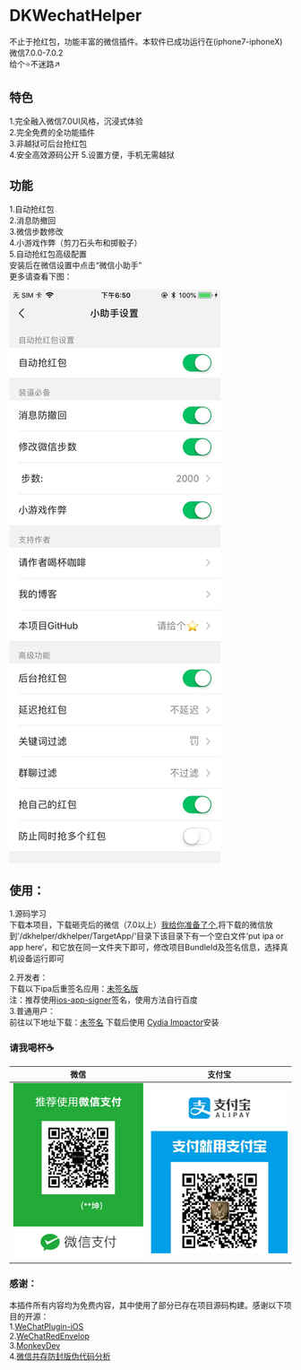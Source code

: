 # DKWechatHelper   
 
不止于抢红包，功能丰富的微信插件。本软件已成功运行在(iphone7-iphoneX) 微信7.0.0-7.0.2    
给个⭐️不迷路↗️
## 特色    
1.完全融入微信7.0UI风格，沉浸式体验   
2.完全免费的全功能插件  
3.非越狱可后台抢红包   
4.安全高效源码公开
5.设置方便，手机无需越狱   
## 功能    
1.自动抢红包   
2.消息防撤回   
3.微信步数修改   
4.小游戏作弊（剪刀石头布和掷骰子）     
5.自动抢红包高级配置   
安装后在微信设置中点击“微信小助手”  
更多请查看下图：   

![IMG_0223](./IMG_0223.jpg)

## 使用：  
1.源码学习   
    下载本项目，下载砸壳后的微信（7.0以上）[我给你准备了个](https://pan.baidu.com/s/1SHZHfu94Z_jhCkaaFDx8pA),将下载的微信放到'/dkhelper/dkhelper/TargetApp/'目录下该目录下有一个空白文件’put ipa or app here‘，和它放在同一文件夹下即可，修改项目BundleId及签名信息，选择真机设备运行即可   

2.开发者：   
    下载以下ipa后重签名应用：[未签名版](https://pan.baidu.com/s/1-zEUQRGn3H4bZVqHpyffzQ)   
    注：推荐使用[ios-app-signer](https://github.com/DanTheMan827/ios-app-signer)签名，使用方法自行百度     
3.普通用户：   
    前往以下地址下载：[未签名](https://pan.baidu.com/s/1-zEUQRGn3H4bZVqHpyffzQ)
    下载后使用 [Cydia Impactor](http://www.cydiaimpactor.com/)安装   


### 请我喝杯☕️     

|  微信  | 支付宝 |
| --- | --- |
| ![IMG_4272](./IMG_4272.JPG) |  ![IMG_4286](./IMG_4286.JPG)|




### 感谢：   
本插件所有内容均为免费内容，其中使用了部分已存在项目源码构建。感谢以下项目的开源：  
1.[WeChatPlugin-iOS](https://github.com/TKkk-iOSer/WeChatPlugin-iOS)   
2.[WeChatRedEnvelop](https://github.com/buginux/WeChatRedEnvelop)   
3.[MonkeyDev](https://github.com/AloneMonkey/MonkeyDev)   
4.[微信共存防封版伪代码分析](https://www.jianshu.com/p/e797ba55e336)   

